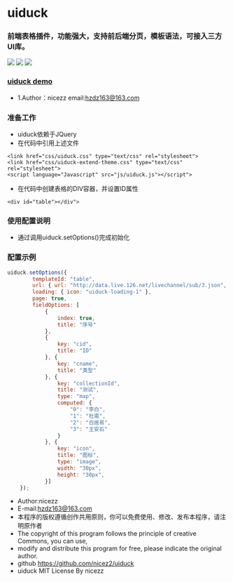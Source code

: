 # uiduck
### 前端表格插件，功能强大，支持前后端分页，模板语法，可接入三方UI库。<br>
![](https://ftp.bmp.ovh/imgs/2019/12/7ae8cdfa99340008.png)
![](https://ftp.bmp.ovh/imgs/2019/12/b44e473a1c2ebb74.png)
![](https://ftp.bmp.ovh/imgs/2019/12/ceebedf81ad1ec32.png)

### [uiduck demo](http://118.24.149.105/demo/index.html)<br>

* 1.Author：nicezz email:hzdz163@163.com<br>

### 准备工作
- uiduck依赖于JQuery
- 在代码中引用上述文件
````
<link href="css/uiduck.css" type="text/css" rel="stylesheet">
<link href="css/uiduck-extend-theme.css" type="text/css" rel="stylesheet">
<script language="Javascript" src="js/uiduck.js"></script">
````
- 在代码中创建表格的DIV容器，并设置ID属性
````
<div id="table"></div">
````
### 使用配置说明
- 通过调用uiduck.setOptions()完成初始化
### 配置示例
````javascript
uiduck.setOptions({
		templateId: "table",
		url: { url: "http://data.live.126.net/livechannel/sub/3.json", type: "POST", key: "sublives" },
		loading: { icon: "uiduck-loading-1" },
		page: true,
		fieldOptions: [
			{
				index: true,
				title: "序号"
			},
			{
				key: "cid",
				title: "ID"
			}, {
				key: "cname",
				title: "类型"
			}, {
				key: "collectionId",
				title: "测试",
				type: "map",
				computed: {
					"0": "李白",
					"1": "杜甫",
					"2": "白居易",
					"3": "王安石"
				}
			}, {
				key: "icon",
				title: "图标",
				type: "image",
				width: "30px",
				height: "30px",
			}]
	});
````

 * Author:nicezz
 * E-mail:hzdz163@163.com
 * 本程序的版权遵循创作共用原则，你可以免费使用、修改、发布本程序，请注明原作者
 * The copyright of this program follows the principle of creative Commons, you can use,
 * modify and distribute this program for free, please indicate the original author.
 * github https://github.com/nicez2/uiduck 
 * uiduck MIT License By nicezz
